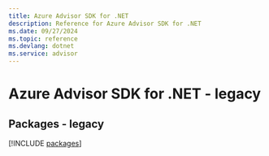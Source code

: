 ```yaml
---
title: Azure Advisor SDK for .NET
description: Reference for Azure Advisor SDK for .NET
ms.date: 09/27/2024
ms.topic: reference
ms.devlang: dotnet
ms.service: advisor
---
```

# Azure Advisor SDK for .NET - legacy
## Packages - legacy
[!INCLUDE [packages](advisor-index.md)]